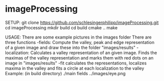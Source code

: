 # imageProcessing
SETUP:
    git clone https://github.com/schlesingerphilipp/imageProcessing.git
    cd imageProcessing
    mkdir build
    cd build
    cmake ..
    make
    
USAGE:
  There are some example pictures in the images folder
  There are three functions
    -fields: Compute the valley, peak and edge representation of a given image and draw these into the folder "images/results"
    -localization: Calculates a valley representation of an given image. 
      Finds the maximas of the valley representation and marks them with red dots on an image in "images/results"
    -fit calculates the representations, localizes maxima in the valley and fits a circle at each localization to the valley
  Example:
    (in build directory)
    ./main fields ../images/eye.png
  
